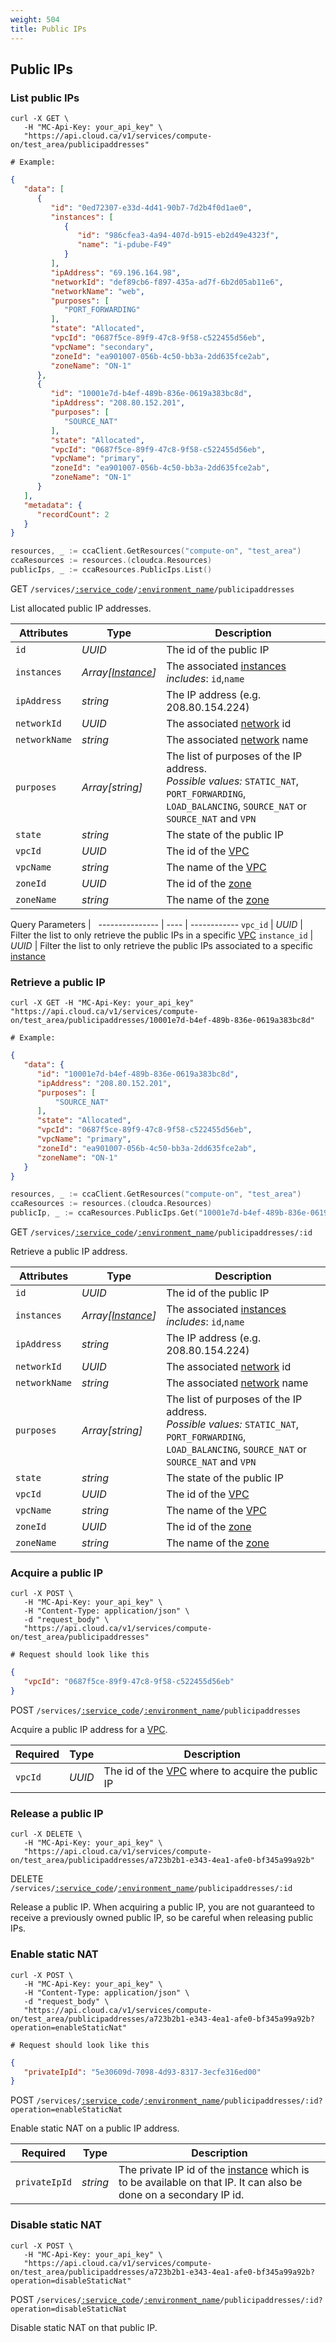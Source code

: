 ```yaml
---
weight: 504
title: Public IPs
---
```


## Public IPs

### List public IPs

```shell
curl -X GET \
   -H "MC-Api-Key: your_api_key" \
   "https://api.cloud.ca/v1/services/compute-on/test_area/publicipaddresses"

# Example:
```
```json
{
   "data": [
      {
         "id": "0ed72307-e33d-4d41-90b7-7d2b4f0d1ae0",
         "instances": [
            {
               "id": "986cfea3-4a94-407d-b915-eb2d49e4323f",
               "name": "i-pdube-F49"
            }
         ],
         "ipAddress": "69.196.164.98",
         "networkId": "def89cb6-f897-435a-ad7f-6b2d05ab11e6",
         "networkName": "web",
         "purposes": [
            "PORT_FORWARDING"
         ],
         "state": "Allocated",
         "vpcId": "0687f5ce-89f9-47c8-9f58-c522455d56eb",
         "vpcName": "secondary",
         "zoneId": "ea901007-056b-4c50-bb3a-2dd635fce2ab",
         "zoneName": "ON-1"
      },
      {
         "id": "10001e7d-b4ef-489b-836e-0619a383bc8d",
         "ipAddress": "208.80.152.201",
         "purposes": [
            "SOURCE_NAT"
         ],
         "state": "Allocated",
         "vpcId": "0687f5ce-89f9-47c8-9f58-c522455d56eb",
         "vpcName": "primary",
         "zoneId": "ea901007-056b-4c50-bb3a-2dd635fce2ab",
         "zoneName": "ON-1"
      }
   ],
   "metadata": {
      "recordCount": 2
   }
}
```
```go
resources, _ := ccaClient.GetResources("compute-on", "test_area")
ccaResources := resources.(cloudca.Resources)
publicIps, _ := ccaResources.PublicIps.List()
```

<span class="method">GET</span> <code>/services/<a href="#service-connections">:service_code</a>/<a href="#environments">:environment_name</a>/publicipaddresses</code>

List allocated public IP addresses.

Attributes | Type | Description
---------- | ---- | -----------
`id` | *UUID* | The id of the public IP
`instances` | *Array[[Instance](#instances)]* | The associated [instances](#instances) <br/>*includes*: `id`,`name`
`ipAddress` | *string* | The IP address (e.g. 208.80.154.224)
`networkId` | *UUID* | The associated [network](#networks) id
`networkName` | *string* | The associated [network](#networks) name
`purposes` | *Array[string]* | The list of purposes of the IP address.</br>*Possible values:* `STATIC_NAT`, `PORT_FORWARDING`, `LOAD_BALANCING`, `SOURCE_NAT` or `SOURCE_NAT` and `VPN`
`state` | *string* | The state of the public IP
`vpcId` | *UUID* | The id of the [VPC](#vpcs)
`vpcName` | *string* | The name of the [VPC](#vpcs)
`zoneId` | *UUID* | The id of the [zone](#zones)
`zoneName` | *string* | The name of the [zone](#zones)

Query Parameters | &nbsp;
--------------- | ---- | ------------
`vpc_id` | *UUID* | Filter the list to only retrieve the public IPs in a specific [VPC](#vpcs)
`instance_id` | *UUID* | Filter the list to only retrieve the public IPs associated to a specific [instance](#instances)

### Retrieve a public IP

```shell
curl -X GET -H "MC-Api-Key: your_api_key"
"https://api.cloud.ca/v1/services/compute-on/test_area/publicipaddresses/10001e7d-b4ef-489b-836e-0619a383bc8d"

# Example:
```
```json
{
   "data": {
      "id": "10001e7d-b4ef-489b-836e-0619a383bc8d",
      "ipAddress": "208.80.152.201",
      "purposes": [
          "SOURCE_NAT"
      ],
      "state": "Allocated",
      "vpcId": "0687f5ce-89f9-47c8-9f58-c522455d56eb",
      "vpcName": "primary",
      "zoneId": "ea901007-056b-4c50-bb3a-2dd635fce2ab",
      "zoneName": "ON-1"
   }
}
```
```go
resources, _ := ccaClient.GetResources("compute-on", "test_area")
ccaResources := resources.(cloudca.Resources)
publicIp, _ := ccaResources.PublicIps.Get("10001e7d-b4ef-489b-836e-0619a383bc8d")
```

<span class="method">GET</span> <code>/services/<a href="#service-connections">:service_code</a>/<a href="#environments">:environment_name</a>/publicipaddresses/:id</code>

Retrieve a public IP address.

Attributes | Type | Description
-------------- | ---- | ------------
`id` | *UUID* | The id of the public IP
`instances` | *Array[[Instance](#instances)]* | The associated [instances](#instances) <br/>*includes*: `id`,`name`
`ipAddress` | *string* | The IP address (e.g. 208.80.154.224)
`networkId` | *UUID* | The associated [network](#networks) id
`networkName` | *string* | The associated [network](#networks) name
`purposes` | *Array[string]* | The list of purposes of the IP address.</br>*Possible values:* `STATIC_NAT`, `PORT_FORWARDING`, `LOAD_BALANCING`, `SOURCE_NAT` or `SOURCE_NAT` and `VPN`
`state` | *string* | The state of the public IP
`vpcId` | *UUID* | The id of the [VPC](#vpcs)
`vpcName` | *string* | The name of the [VPC](#vpcs)
`zoneId` | *UUID* | The id of the [zone](#zones)
`zoneName` | *string* | The name of the [zone](#zones)

### Acquire a public IP

```shell
curl -X POST \
   -H "MC-Api-Key: your_api_key" \
   -H "Content-Type: application/json" \
   -d "request_body" \
   "https://api.cloud.ca/v1/services/compute-on/test_area/publicipaddresses"

# Request should look like this
```
```json
{
   "vpcId": "0687f5ce-89f9-47c8-9f58-c522455d56eb"
}
```

<span class="method">POST</span> <code>/services/<a href="#service-connections">:service_code</a>/<a href="#environments">:environment_name</a>/publicipaddresses</code>

Acquire a public IP address for a [VPC](#vpcs).

Required | Type | Description
-------------- | ---- | ------------
`vpcId` | *UUID* | The id of the [VPC](#vpcs) where to acquire the public IP


### Release a public IP

```shell
curl -X DELETE \
   -H "MC-Api-Key: your_api_key" \
   "https://api.cloud.ca/v1/services/compute-on/test_area/publicipaddresses/a723b2b1-e343-4ea1-afe0-bf345a99a92b"
```

<span class="method">DELETE</span> <code>/services/<a href="#service-connections">:service_code</a>/<a href="#environments">:environment_name</a>/publicipaddresses/:id</code>

Release a public IP. When acquiring a public IP, you are not guaranteed to receive a previously owned public IP, so be careful when releasing public IPs.

### Enable static NAT

```shell
curl -X POST \
   -H "MC-Api-Key: your_api_key" \
   -H "Content-Type: application/json" \
   -d "request_body" \
   "https://api.cloud.ca/v1/services/compute-on/test_area/publicipaddresses/a723b2b1-e343-4ea1-afe0-bf345a99a92b?operation=enableStaticNat"

# Request should look like this
```
```json
{
   "privateIpId": "5e30609d-7098-4d93-8317-3ecfe316ed00"
}
```

<span class="method">POST</span> <code>/services/<a href="#service-connections">:service_code</a>/<a href="#environments">:environment_name</a>/publicipaddresses/:id?operation=enableStaticNat</code>

Enable static NAT on a public IP address.

Required | Type | Description
-------------- | ---- | ------------
`privateIpId` | *string* | The private IP id of the [instance](#instances) which is to be available on that IP. It can also be done on a secondary IP id.

### Disable static NAT

```shell
curl -X POST \
   -H "MC-Api-Key: your_api_key" \
   "https://api.cloud.ca/v1/services/compute-on/test_area/publicipaddresses/a723b2b1-e343-4ea1-afe0-bf345a99a92b?operation=disableStaticNat"

```

<span class="method">POST</span> <code>/services/<a href="#service-connections">:service_code</a>/<a href="#environments">:environment_name</a>/publicipaddresses/:id?operation=disableStaticNat</code>

Disable static NAT on that public IP.

